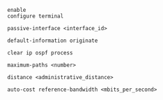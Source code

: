 ```Cisco IOS
enable
configure terminal
```

```Cisco IOS
passive-interface <interface_id>
```

```Cisco IOS
default-information originate
```

```Cisco IOS
clear ip ospf process
```

```Cisco IOS
maximum-paths <number>
```

```Cisco IOS
distance <administrative_distance>
```

```Cisco IOS
auto-cost reference-bandwidth <mbits_per_second>
```
